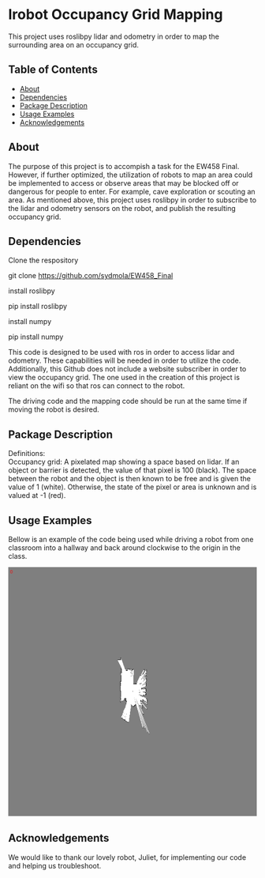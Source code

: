 # Irobot Occupancy Grid Mapping

This project uses roslibpy lidar and odometry in order to map the surrounding area on an occupancy grid.

## Table of Contents

- [About](#about)
- [Dependencies](#dependencies)
- [Package Description](#packagedescription)
- [Usage Examples](#usageexamples)
- [Acknowledgements](#acknowledgements)
  

## About

The purpose of this project is to accompish a task for the EW458 Final. However, if further optimized, the utilization of robots to map an area could be implemented to access or observe areas that may be blocked off or dangerous for people to enter. For example, cave exploration or scouting an area. 
As mentioned above, this project uses roslibpy in order to subscribe to the lidar and odometry sensors on the robot, and publish the resulting occupancy grid.


## Dependencies

Clone the respository  

git clone https://github.com/sydmola/EW458_Final  

install roslibpy  

  pip install roslibpy  

install numpy  

  pip install numpy  
  

This code is designed to be used with ros in order to access lidar and odometry. These capabilities will be needed in order to utilize the code. Additionally, this Github does not include a website subscriber in order to view the occupancy grid. The one used in the creation of this project is reliant on the wifi so that ros can connect to the robot.  


The driving code and the mapping code should be run at the same time if moving the robot is desired.

## Package Description

Definitions:  
Occupancy grid: A pixelated map showing a space based on lidar. If an object or barrier is detected, the value of that pixel is 100 (black). The space between the robot and the object is then known to be free and is given the value of 1 (white). Otherwise, the state of the pixel or area is unknown and is valued at -1 (red).


## Usage Examples

Bellow is an example of the code being used while driving a robot from one classroom into a hallway and back around clockwise to the origin in the class.

<img src="./map1.gif"/>


## Acknowledgements

We would like to thank our lovely robot, Juliet, for implementing our code and helping us troubleshoot.
